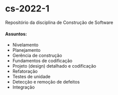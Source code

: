 # cs-2022-1
Repositório da disciplina de Construção de Software

#### Assuntos:

* Nivelamento
* Planejamento
* Gerência de construção
* Fundamentos de codificação
* Projeto (design) detalhado e codificação
* Refatoração
* Testes de unidade
* Detecção e remoção de defeitos
* Integração 
